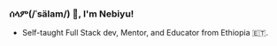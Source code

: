 ### ሰላም(/ˈsälam/) 👋, I'm Nebiyu!

<!--
**nebiyuelias1/nebiyuelias1** is a ✨ _special_ ✨ repository because its `README.md` (this file) appears on your GitHub profile.

Here are some ideas to get you started:

- 🔭 I’m currently working on ...
- 🌱 I’m currently learning ...
- 👯 I’m looking to collaborate on ...
- 🤔 I’m looking for help with ...
- 💬 Ask me about ...
- 📫 How to reach me: ...
- 😄 Pronouns: ...
- ⚡ Fun fact: ...
-->
- Self-taught Full Stack dev, Mentor, and Educator from Ethiopia 🇪🇹.
